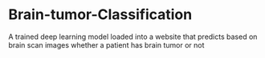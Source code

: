 # Brain-tumor-Classification
A trained deep learning model loaded into a website that predicts based on brain scan images whether a patient has brain tumor or not 
